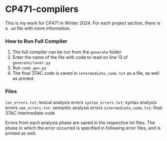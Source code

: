 # CP471-compilers

This is my work for CP471 in Winter 2024.
For each project section, there is a `.md` file with more information. 

### How to Run Full Compiler
1. The full compiler can be run from the `generate` folder
2. Enter the name of the file with code to read on line 13 of `generate/lexer.py`
3. Run `code_gen.py`
4. The final 3TAC code is saved in `intermediate_code.txt` as a file, as well as printed.

### Files
`lex_errors.txt`: lexical analysis errors 
`syntax_errors.txt`: syntax analysis errors
`sem_errors.txt`: semantic analysis errors
`intermediate_code.txt`: final 3TAC intermediate code

Errors from each analysis phase are saved in the respective txt files. The phase in which the error occurred is specified in following error files, and is printed as well.